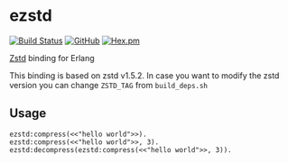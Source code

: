ezstd
=====

[![Build Status](https://travis-ci.com/silviucpp/ezstd.svg?branch=master)](https://travis-ci.com/github/silviucpp/ezstd)
[![GitHub](https://img.shields.io/github/license/silviucpp/ezstd)](https://github.com/silviucpp/ezstd/blob/master/LICENSE)
[![Hex.pm](https://img.shields.io/hexpm/v/ezstd)](https://hex.pm/packages/ezstd)

[Zstd][1] binding for Erlang

This binding is based on zstd v1.5.2. In case you want to modify the zstd version you can change `ZSTD_TAG` from `build_deps.sh`

Usage
-----

```
ezstd:compress(<<"hello world">>).
ezstd:compress(<<"hello world">>, 3).
ezstd:decompress(ezstd:compress(<<"hello world">>, 3)).
```

[1]:http://facebook.github.io/zstd/
